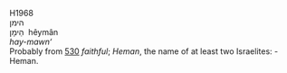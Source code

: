 <body>
  <p>H1968<br>  הימן  <br> הֵימָן  ‎  hêymân  <br><i>hay-mawn‘ </i><br>Probably from <a href="h0530.htm">530</a>  <i>faithful</i>; <i>Heman</i>, the name of at least two Israelites: - Heman.<br></p>
 </body>